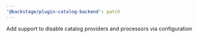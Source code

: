 ```yaml
---
'@backstage/plugin-catalog-backend': patch
---
```


Add support to disable catalog providers and processors via configuration

